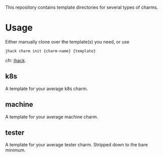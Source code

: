 This repository contains template directories for several types of charms.

# Usage

Either manually clone over the template(s) you need, or use

`jhack charm init {charm-name} {template}`

cfr: [jhack](https://github.com/PietroPasotti/jhack).


## k8s
A template for your average k8s charm.

## machine
A template for your average machine charm.

## tester
A template for your average tester charm. Stripped down to the bare minimum.


